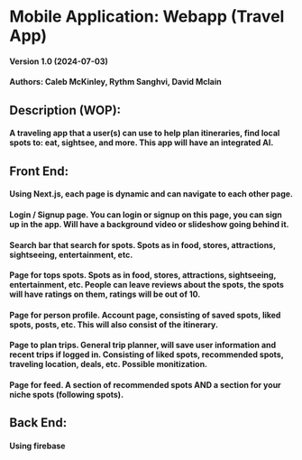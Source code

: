 # Mobile Application: Webapp (Travel App)

#### Version 1.0 (2024-07-03) 
#### Authors: Caleb McKinley, Rythm Sanghvi, David Mclain 

## Description (WOP):
#### A traveling app that a user(s) can use to help plan itineraries, find local spots to: eat, sightsee, and more. This app will have an integrated AI.

## Front End:
#### Using Next.js, each page is dynamic and can navigate to each other page.
#### Login / Signup page. You can login or signup on this page, you can sign up in the app. Will have a background video or slideshow going behind it. 
#### Search bar that search for spots. Spots as in food, stores, attractions, sightseeing, entertainment, etc. 
#### Page for tops spots. Spots as in food, stores, attractions, sightseeing, entertainment, etc. People can leave reviews about the spots, the spots will have ratings on them, ratings will be out of 10.
#### Page for person profile. Account page, consisting of saved spots, liked spots, posts, etc. This will also consist of the itinerary.
#### Page to plan trips. General trip planner, will save user information and recent trips if logged in. Consisting of liked spots, recommended spots, traveling location, deals, etc. Possible monitization.
#### Page for feed. A section of recommended spots AND a section for your niche spots (following spots). 

## Back End:
#### Using firebase
